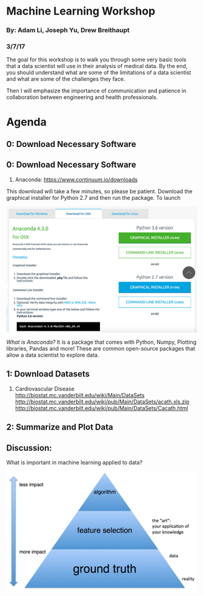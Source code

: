 # Machine Learning Workshop
### By: Adam Li, Joseph Yu, Drew Breithaupt
### 3/7/17

The goal for this workshop is to walk you through some very basic tools that a data scientist will use in their analysis of medical data. By the end, you should understand what are some of the limitations of a data scientist and what are some of the challenges they face.

Then I will emphasize the importance of communication and patience in collaboration between engineering and health professionals.



# Agenda
## 0: Download Necessary Software


## 0: Download Necessary Software
1. Anaconda: https://www.continuum.io/downloads

This download will take a few minutes, so please be patient. Download the graphical installer for Python 2.7 and then run the package. To launch 

![alt tag](./figures/download.png)

*What is Anaconda?*
It is a package that comes with Python, Numpy, Plotting libraries, Pandas and more! These are common open-source packages that allow a data scientist to explore data.

## 1: Download Datasets

1. Cardiovascular Disease 
http://biostat.mc.vanderbilt.edu/wiki/Main/DataSets
http://biostat.mc.vanderbilt.edu/wiki/pub/Main/DataSets/acath.xls.zip
http://biostat.mc.vanderbilt.edu/wiki/pub/Main/DataSets/Cacath.html

## 2: Summarize and Plot Data

## Discussion:
What is important in machine learning applied to data?

![alt tag](./figures/mltruth.png)